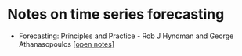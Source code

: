 # Notes on time series forecasting

- Forecasting: Principles and Practice - Rob J Hyndman and George Athanasopoulos [[open notes]](hyndman-forecast-book/hyndman-forecast-book.md)